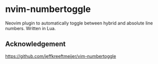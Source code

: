 # nvim-numbertoggle

Neovim plugin to automatically toggle between hybrid and absolute line numbers. Written in Lua.

## Acknowledgement

https://github.com/jeffkreeftmeijer/vim-numbertoggle
